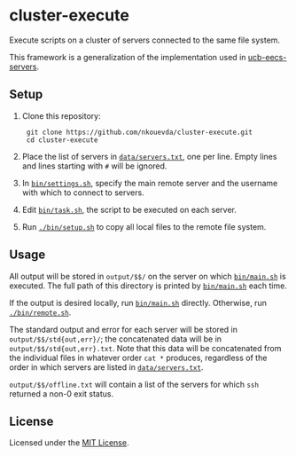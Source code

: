 <!-- Nikita Kouevda -->
<!-- 2014/05/15 -->

# cluster-execute

Execute scripts on a cluster of servers connected to the same file system.

This framework is a generalization of the implementation used in
[ucb-eecs-servers](https://github.com/nkouevda/ucb-eecs-servers).

## Setup

1. Clone this repository:

        git clone https://github.com/nkouevda/cluster-execute.git
        cd cluster-execute

2. Place the list of servers in [`data/servers.txt`](data/servers.txt), one per
line. Empty lines and lines starting with `#` will be ignored.

3. In [`bin/settings.sh`](bin/settings.sh), specify the main remote server and
the username with which to connect to servers.

4. Edit [`bin/task.sh`](bin/task.sh), the script to be executed on each server.

5. Run [`./bin/setup.sh`](bin/setup.sh) to copy all local files to the remote
file system.

## Usage

All output will be stored in `output/$$/` on the server on which
[`bin/main.sh`](bin/main.sh) is executed. The full path of this directory is
printed by [`bin/main.sh`](bin/main.sh) each time.

If the output is desired locally, run [`bin/main.sh`](bin/main.sh) directly.
Otherwise, run [`./bin/remote.sh`](bin/remote.sh).

The standard output and error for each server will be stored in
`output/$$/std{out,err}/`; the concatenated data will be in
`output/$$/std{out,err}.txt`. Note that this data will be concatenated from the
individual files in whatever order `cat *` produces, regardless of the order in
which servers are listed in [`data/servers.txt`](data/servers.txt).

`output/$$/offline.txt` will contain a list of the servers for which `ssh`
returned a non-0 exit status.

## License

Licensed under the [MIT License](http://www.opensource.org/licenses/MIT).
